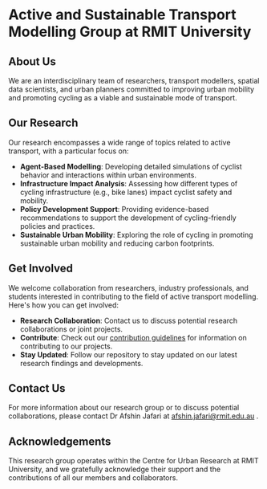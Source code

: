 # Active and Sustainable Transport Modelling Group at RMIT University

## About Us

We are an interdisciplinary team of researchers, transport modellers, spatial data scientists, and urban planners committed to improving urban mobility and promoting cycling as a viable and sustainable mode of transport.

## Our Research

Our research encompasses a wide range of topics related to active transport, with a particular focus on:
- **Agent-Based Modelling**: Developing detailed simulations of cyclist behavior and interactions within urban environments.
- **Infrastructure Impact Analysis**: Assessing how different types of cycling infrastructure (e.g., bike lanes) impact cyclist safety and mobility.
- **Policy Development Support**: Providing evidence-based recommendations to support the development of cycling-friendly policies and practices.
- **Sustainable Urban Mobility**: Exploring the role of cycling in promoting sustainable urban mobility and reducing carbon footprints.

## Get Involved

We welcome collaboration from researchers, industry professionals, and students interested in contributing to the field of active transport modelling. Here's how you can get involved:
- **Research Collaboration**: Contact us to discuss potential research collaborations or joint projects.
- **Contribute**: Check out our [contribution guidelines](CONTRIBUTING.md) for information on contributing to our projects.
- **Stay Updated**: Follow our repository to stay updated on our latest research findings and developments.

## Contact Us

For more information about our research group or to discuss potential collaborations, please contact Dr Afshin Jafari at afshin.jafari@rmit.edu.au .

## Acknowledgements

This research group operates within the Centre for Urban Research at RMIT University, and we gratefully acknowledge their support and the contributions of all our members and collaborators.
